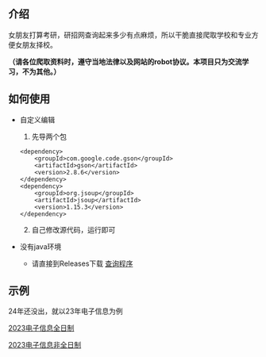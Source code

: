 ## 介绍

女朋友打算考研，研招网查询起来多少有点麻烦，所以干脆直接爬取学校和专业方便女朋友择校。

**（请各位爬取资料时，遵守当地法律以及网站的robot协议。本项目只为交流学习，不为其他。）**

##  如何使用

- 自定义编辑

  1. 先导两个包

  ```maven
  <dependency>
      <groupId>com.google.code.gson</groupId>
      <artifactId>gson</artifactId>
      <version>2.8.6</version>
  </dependency>
  <dependency>
      <groupId>org.jsoup</groupId>
      <artifactId>jsoup</artifactId>
      <version>1.15.3</version>
  </dependency>
  ```

  2. 自己修改源代码，运行即可

- 没有java环境
  -   请直接到Releases下载 [查询程序](https://github.com/YiPort/YZ_CHSI/releases/tag/application)

## 示例

24年还没出，就以23年电子信息为例

[2023电子信息全日制](example/2023年02月-电子信息全日制招生学校和专业清单.md)

[2023电子信息非全日制](example/2023年02月-电子信息非全日制招生学校和专业清单.md)